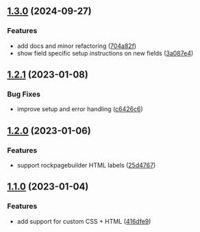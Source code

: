 ## [1.3.0](https://github.com/baumrock/RockColorPicker/compare/v1.2.1...v1.3.0) (2024-09-27)


### Features

* add docs and minor refactoring ([704a82f](https://github.com/baumrock/RockColorPicker/commit/704a82f7d9c4ce35c01d56638494f19bc9545b09))
* show field specific setup instructions on new fields ([3a087e4](https://github.com/baumrock/RockColorPicker/commit/3a087e4967505ce75cec2b87e5dc8549fd38146e))

## [1.2.1](https://github.com/baumrock/RockColorPicker/compare/v1.2.0...v1.2.1) (2023-01-08)


### Bug Fixes

* improve setup and error handling ([c6426c6](https://github.com/baumrock/RockColorPicker/commit/c6426c6902a4cef2e6be956de67a63badba5e611))

## [1.2.0](https://github.com/baumrock/RockColorPicker/compare/v1.1.0...v1.2.0) (2023-01-06)


### Features

* support rockpagebuilder HTML labels ([25d4767](https://github.com/baumrock/RockColorPicker/commit/25d4767c78009b977c3cde10e47b2c677e31ccfa))

## [1.1.0](https://github.com/baumrock/RockColorPicker/compare/416dfe9dc3bbf79acf3190750f3421dc73c1017e...v1.1.0) (2023-01-04)


### Features

* add support for custom CSS + HTML ([416dfe9](https://github.com/baumrock/RockColorPicker/commit/416dfe9dc3bbf79acf3190750f3421dc73c1017e))


